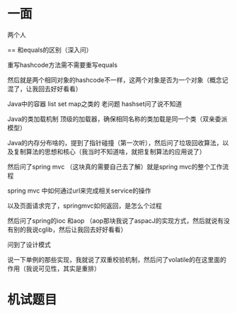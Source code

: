 # 一面

两个人

== 和equals的区别（深入问）

重写hashcode方法需不需要重写equals

然后就是两个相同对象的hashcode不一样，这两个对象是否为一个对象（概念记混了，让我回去好好看看）

Java中的容器 list set map之类的 老问题 hashset问了说不知道

Java的类加载机制 顶级的加载器，确保相同名称的类加载是同一个类（双亲委派模型）

Java的内存分布啥的，提到了指针碰撞（第一次听），然后问了垃圾回收算法，以及复制算法的思想和核心（我当时不知道啥，就把复制算法的应用说了）

然后问了spring mvc （这块真的需要自己去了解）就是spring mvc的整个工作流程

spring mvc 中如何通过url来完成相关service的操作

以及页面请求完了，springmvc如何返回，是怎么个过程

然后问了spring的ioc 和aop （aop那块我说了aspacJ的实现方式，然后就说有没有别的我说cglib，然后让我回去好好看看）

问到了设计模式

说一下单例的那些实现，我就说了双重校验机制，然后问了volatile的在这里面的作用（我说可见性，其实是重排）

# 机试题目

